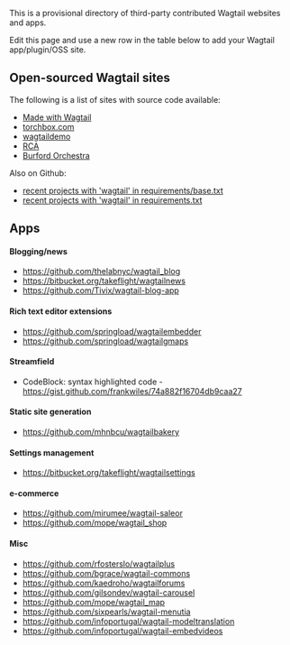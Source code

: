 This is a provisional directory of third-party contributed Wagtail websites and apps.

Edit this page and use a new row in the table below to add your Wagtail app/plugin/OSS site.

## Open-sourced Wagtail sites

The following is a list of sites with source code available:

- [Made with Wagtail](https://github.com/springload/wagtailsites)
- [torchbox.com](https://github.com/torchbox/wagtail-torchbox)
- [wagtaildemo](https://github.com/torchbox/wagtaildemo)
- [RCA](https://github.com/torchbox/verdant-rca)
- [Burford Orchestra](https://github.com/nimasmi/orchestra)

Also on Github:

- [recent projects with 'wagtail' in requirements/base.txt](https://github.com/search?o=desc&q=path%3Arequirements+filename%3Abase+wagtail&s=indexed&type=Code)
- [recent projects with 'wagtail' in requirements.txt](https://github.com/search?o=desc&q=filename%3Arequirements+wagtail&s=indexed&type=Code)

## Apps

#### Blogging/news

- https://github.com/thelabnyc/wagtail_blog
- https://bitbucket.org/takeflight/wagtailnews
- https://github.com/Tivix/wagtail-blog-app

#### Rich text editor extensions

- https://github.com/springload/wagtailembedder
- https://github.com/springload/wagtailgmaps

#### Streamfield

- CodeBlock: syntax highlighted code - https://gist.github.com/frankwiles/74a882f16704db9caa27 

#### Static site generation

- https://github.com/mhnbcu/wagtailbakery

#### Settings management

- https://bitbucket.org/takeflight/wagtailsettings

#### e-commerce

- https://github.com/mirumee/wagtail-saleor
- https://github.com/mope/wagtail_shop

#### Misc

- https://github.com/rfosterslo/wagtailplus
- https://github.com/bgrace/wagtail-commons
- https://github.com/kaedroho/wagtailforums
- https://github.com/gilsondev/wagtail-carousel
- https://github.com/mope/wagtail_map
- https://github.com/sixpearls/wagtail-menutia
- https://github.com/infoportugal/wagtail-modeltranslation
- https://github.com/infoportugal/wagtail-embedvideos